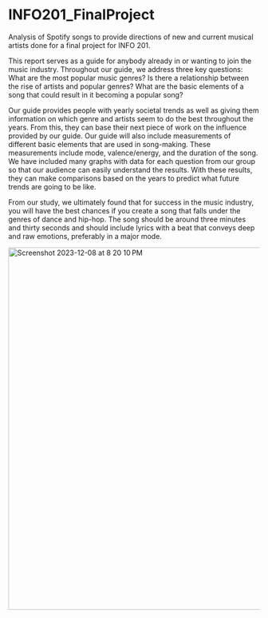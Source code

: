 # INFO201_FinalProject
Analysis of Spotify songs to provide directions of new and current musical artists done for a final project for INFO 201. 

This report serves as a guide for anybody already in or wanting to join the music industry. Throughout our guide, we address three key questions: What are the most popular music genres? Is there a relationship between the rise of artists and popular genres? What are the basic elements of a song that could result in it becoming a popular song?

Our guide provides people with yearly societal trends as well as giving them information on which genre and artists seem to do the best throughout the years. From this, they can base their next piece of work on the influence provided by our guide. Our guide will also include measurements of different basic elements that are used in song-making. These measurements include mode, valence/energy, and the duration of the song. We have included many graphs with data for each question from our group so that our audience can easily understand the results. With these results, they can make comparisons based on the years to predict what future trends are going to be like.

From our study, we ultimately found that for success in the music industry, you will have the best chances if you create a song that falls under the genres of dance and hip-hop. The song should be around three minutes and thirty seconds and should include lyrics with a beat that conveys deep and raw emotions, preferably in a major mode.

<img width="725" alt="Screenshot 2023-12-08 at 8 20 10 PM" src="https://github.com/cjd2003/INFO201_FinalProject/assets/59383518/f36d22b4-619b-438e-838a-ede3ce9e5456">
